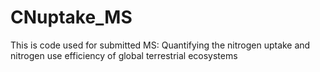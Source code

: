 # CNuptake_MS
This is code used for submitted MS: Quantifying the nitrogen uptake and nitrogen use efficiency of global terrestrial ecosystems
